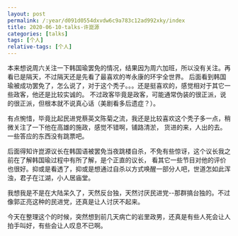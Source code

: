 ```yaml
---
layout: post
permalink: /:year/d091d0554dxvdw6c9a783c12ad992xky/index
title: 2020-06-10-talks-许崑源
categories: [talks]
tags: [个人]
relative-tags: [个人]
---
```



本来想说周六关注一下韩国瑜罢免的情况，结果因为周六加班，所以没有关注。再看已是隔天，不过隔天还是先看了最喜欢的岑永康的环宇全世界。
后面看到韩国瑜被成功罢免了，怎么说了，对于这个秃子。。。还是挺喜欢的，感觉相对于其它一些政客，他还是比较实诚的。
不过政客毕竟是政客，可能通常伪装的很正派，说的很正派，但根本就不说真心话（美剧看多后遗症？）。

有点惋惜，毕竟比起民进党蔡英文陈菊之流，我还是比较喜欢这个秃子多一点，稍微关注了一下他在高雄的施政，感觉不错啊，铺路清淤，
货进的来，人出的去。一些答应的东西没有跳票吧。

后面得知许崑源议长在韩国语被罢免当夜跳楼自杀，不免有些惊讶，这个议长我之前在了解韩国瑜过程中有所了解，是个正直的议长，
看其它一些节目对他的评价也很好。抑或是看透了，抑或是想通过自杀以方式唤醒一部分人吧，世道怎如此浑浊，君子在江湖，小人居庙堂。

我想我是不是在大陆呆久了，天然反台独，天然讨厌民进党--那群搞台独的。不过像郭正亮这种的民进党，还真是让人讨厌不起来。


今天在整理这个的时候，突然想到前几天病亡的岩里政男，还真是有些人死会让人拍手叫好，有些会让人叹息不已啊。



